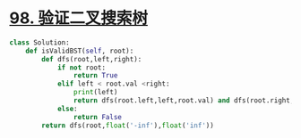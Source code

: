 # [98. 验证二叉搜索树](https://leetcode-cn.com/problems/validate-binary-search-tree/)

```python
class Solution:
    def isValidBST(self, root):
        def dfs(root,left,right):
            if not root:
                return True
            elif left < root.val <right:
                print(left)
                return dfs(root.left,left,root.val) and dfs(root.right,root.val,right)
            else:
                return False
        return dfs(root,float('-inf'),float('inf'))
```

